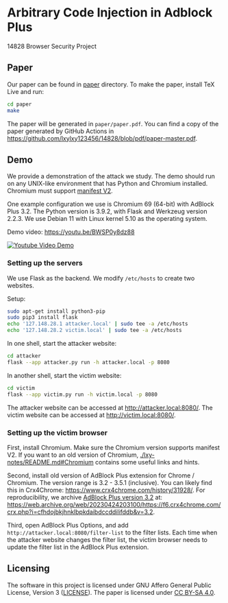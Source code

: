 # Arbitrary Code Injection in Adblock Plus
14828 Browser Security Project

## Paper

Our paper can be found in [paper](./paper) directory. To make the paper,
install TeX Live and run:

```sh
cd paper
make
```

The paper will be generated in `paper/paper.pdf`. You can find a copy of the
paper generated by GitHub Actions in
<https://github.com/lxylxy123456/14828/blob/pdf/paper-master.pdf>.

## Demo

We provide a demonstration of the attack we study. The demo should run on any
UNIX-like environment that has Python and Chromium installed. Chromium must
support [manifest V2](https://developer.chrome.com/docs/extensions/mv2/).

One example configuration we use is Chromium 69 (64-bit) with AdBlock Plus 3.2.
The Python version is 3.9.2, with Flask and Werkzeug version 2.2.3. We use
Debian 11 with Linux kernel 5.10 as the operating system.

Demo video: <https://youtu.be/BWSP0y8dz88>

[![Youtube Video Demo](http://img.youtube.com/vi/BWSP0y8dz88/0.jpg)](http://www.youtube.com/watch?v=BWSP0y8dz88)

### Setting up the servers

We use Flask as the backend. We modify `/etc/hosts` to create two websites.

Setup:
```sh
sudo apt-get install python3-pip
sudo pip3 install flask
echo '127.148.28.1 attacker.local' | sudo tee -a /etc/hosts
echo '127.148.28.2 victim.local' | sudo tee -a /etc/hosts
```

In one shell, start the attacker website:
```sh
cd attacker
flask --app attacker.py run -h attacker.local -p 8080
```

In another shell, start the victim website:
```sh
cd victim
flask --app victim.py run -h victim.local -p 8080
```

The attacker website can be accessed at <http://attacker.local:8080/>.
The victim website can be accessed at <http://victim.local:8080/>.

### Setting up the victim browser

First, install Chromium. Make sure the Chromium version supports manifest V2.
If you want to an old version of Chromium,
[./lxy-notes/README.md#Chromium](./lxy-notes/README.md#Chromium) contains some
useful links and hints.

Second, install old version of AdBlock Plus extension for Chrome / Chromium.
The version range is 3.2 - 3.5.1 (inclusive). You can likely find this in
Crx4Chrome: <https://www.crx4chrome.com/history/31928/>.
For reproducibility, we archive [AdBlock Plus version
3.2](https://f6.crx4chrome.com/crx.php?i=cfhdojbkjhnklbpkdaibdccddilifddb&v=3.2)
at:
<https://web.archive.org/web/20230424203100/https://f6.crx4chrome.com/crx.php?i=cfhdojbkjhnklbpkdaibdccddilifddb&v=3.2>.

Third, open AdBlock Plus Options, and add
`http://attacker.local:8080/filter-list` to the filter lists. Each time when
the attacker website changes the filter list, the victim browser needs to
update the filter list in the AdBlock Plus extension.

## Licensing

The software in this project is licensed under GNU Affero General Public
License, Version 3 ([LICENSE](./LICENSE)). The paper is licensed under
[CC BY-SA 4.0](https://creativecommons.org/licenses/by-sa/4.0/).

